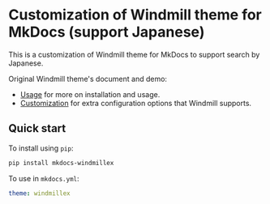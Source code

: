 # Customization of Windmill theme for MkDocs (support Japanese)

This is a customization of Windmill theme for MkDocs to support search by Japanese.

Original Windmill theme's document and demo:
- [Usage](https://gristlabs.github.io/mkdocs-windmill/#) for more on installation and usage.
- [Customization](https://gristlabs.github.io/mkdocs-windmill/#customization/) for extra configuration options that Windmill supports.

## Quick start

To install using `pip`:
``` sh
pip install mkdocs-windmillex
```

To use in `mkdocs.yml`:
``` yaml
theme: windmillex
```


